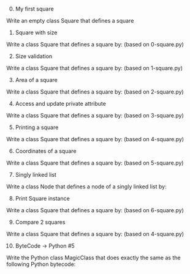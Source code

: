 0. My first square

Write an empty class Square that defines a square

1. Square with size

Write a class Square that defines a square by: (based on 0-square.py)

2. Size validation

Write a class Square that defines a square by: (based on 1-square.py)

3. Area of a square

Write a class Square that defines a square by: (based on 2-square.py)

4. Access and update private attribute

Write a class Square that defines a square by: (based on 3-square.py)

5. Printing a square

Write a class Square that defines a square by: (based on 4-square.py)

6. Coordinates of a square

Write a class Square that defines a square by: (based on 5-square.py)

7. Singly linked list

Write a class Node that defines a node of a singly linked list by:

8. Print Square instance

Write a class Square that defines a square by: (based on 6-square.py)


9. Compare 2 squares

Write a class Square that defines a square by: (based on 4-square.py)

10. ByteCode -> Python #5

Write the Python class MagicClass that does exactly the same as the following Python bytecode:
